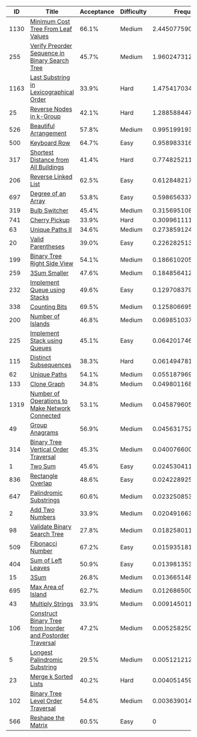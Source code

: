 |ID|Title|Acceptance|Difficulty|Frequency|
|----|-----|----|---|---|
|1130|[Minimum Cost Tree From Leaf Values]( https://leetcode.com/problems/minimum-cost-tree-from-leaf-values)|66.1%|Medium|2.445077590079096|
|255|[Verify Preorder Sequence in Binary Search Tree]( https://leetcode.com/problems/verify-preorder-sequence-in-binary-search-tree)|45.7%|Medium|1.9602473122017205|
|1163|[Last Substring in Lexicographical Order]( https://leetcode.com/problems/last-substring-in-lexicographical-order)|33.9%|Hard|1.4754170343243447|
|25|[Reverse Nodes in k-Group]( https://leetcode.com/problems/reverse-nodes-in-k-group)|42.1%|Hard|1.2885884475283234|
|526|[Beautiful Arrangement]( https://leetcode.com/problems/beautiful-arrangement)|57.8%|Medium|0.995199193294679|
|500|[Keyboard Row]( https://leetcode.com/problems/keyboard-row)|64.7%|Easy|0.9589833161754686|
|317|[Shortest Distance from All Buildings]( https://leetcode.com/problems/shortest-distance-from-all-buildings)|41.4%|Hard|0.7748252115742125|
|206|[Reverse Linked List]( https://leetcode.com/problems/reverse-linked-list)|62.5%|Easy|0.6128482175082197|
|697|[Degree of an Array]( https://leetcode.com/problems/degree-of-an-array)|53.8%|Easy|0.5986563371390229|
|319|[Bulb Switcher]( https://leetcode.com/problems/bulb-switcher)|45.4%|Medium|0.3156951086794549|
|741|[Cherry Pickup]( https://leetcode.com/problems/cherry-pickup)|33.9%|Hard|0.309961111072881|
|63|[Unique Paths II]( https://leetcode.com/problems/unique-paths-ii)|34.6%|Medium|0.2738591247074177|
|20|[Valid Parentheses]( https://leetcode.com/problems/valid-parentheses)|39.0%|Easy|0.226282513205836|
|199|[Binary Tree Right Side View]( https://leetcode.com/problems/binary-tree-right-side-view)|54.1%|Medium|0.18661020557359304|
|259|[3Sum Smaller]( https://leetcode.com/problems/3sum-smaller)|47.6%|Medium|0.18485641239714268|
|232|[Implement Queue using Stacks]( https://leetcode.com/problems/implement-queue-using-stacks)|49.6%|Easy|0.12970837911872232|
|338|[Counting Bits]( https://leetcode.com/problems/counting-bits)|69.5%|Medium|0.12580669538551648|
|200|[Number of Islands]( https://leetcode.com/problems/number-of-islands)|46.8%|Medium|0.06985103785996453|
|225|[Implement Stack using Queues]( https://leetcode.com/problems/implement-stack-using-queues)|45.1%|Easy|0.06420174665671244|
|115|[Distinct Subsequences]( https://leetcode.com/problems/distinct-subsequences)|38.3%|Hard|0.061494781607806234|
|62|[Unique Paths]( https://leetcode.com/problems/unique-paths)|54.1%|Medium|0.055187969852649885|
|133|[Clone Graph]( https://leetcode.com/problems/clone-graph)|34.8%|Medium|0.049801168649527466|
|1319|[Number of Operations to Make Network Connected]( https://leetcode.com/problems/number-of-operations-to-make-network-connected)|53.1%|Medium|0.04587960575069364|
|49|[Group Anagrams]( https://leetcode.com/problems/group-anagrams)|56.9%|Medium|0.045631752563977224|
|314|[Binary Tree Vertical Order Traversal]( https://leetcode.com/problems/binary-tree-vertical-order-traversal)|45.3%|Medium|0.04007660092703385|
|1|[Two Sum]( https://leetcode.com/problems/two-sum)|45.6%|Easy|0.024530411623017775|
|836|[Rectangle Overlap]( https://leetcode.com/problems/rectangle-overlap)|48.6%|Easy|0.024228925974379843|
|647|[Palindromic Substrings]( https://leetcode.com/problems/palindromic-substrings)|60.6%|Medium|0.023250853650202817|
|2|[Add Two Numbers]( https://leetcode.com/problems/add-two-numbers)|33.9%|Medium|0.020491663368639005|
|98|[Validate Binary Search Tree]( https://leetcode.com/problems/validate-binary-search-tree)|27.8%|Medium|0.01825801101705589|
|509|[Fibonacci Number]( https://leetcode.com/problems/fibonacci-number)|67.2%|Easy|0.01593518138579736|
|404|[Sum of Left Leaves]( https://leetcode.com/problems/sum-of-left-leaves)|50.9%|Easy|0.013981353230340547|
|15|[3Sum]( https://leetcode.com/problems/3sum)|26.8%|Medium|0.013665148419080968|
|695|[Max Area of Island]( https://leetcode.com/problems/max-area-of-island)|62.7%|Medium|0.012686500631003836|
|43|[Multiply Strings]( https://leetcode.com/problems/multiply-strings)|33.9%|Medium|0.009145011150062768|
|106|[Construct Binary Tree from Inorder and Postorder Traversal]( https://leetcode.com/problems/construct-binary-tree-from-inorder-and-postorder-traversal)|47.2%|Medium|0.005258250021550252|
|5|[Longest Palindromic Substring]( https://leetcode.com/problems/longest-palindromic-substring)|29.5%|Medium|0.005121212968082452|
|23|[Merge k Sorted Lists]( https://leetcode.com/problems/merge-k-sorted-lists)|40.2%|Hard|0.004051459000748015|
|102|[Binary Tree Level Order Traversal]( https://leetcode.com/problems/binary-tree-level-order-traversal)|54.6%|Medium|0.003639014205004082|
|566|[Reshape the Matrix]( https://leetcode.com/problems/reshape-the-matrix)|60.5%|Easy|0|

